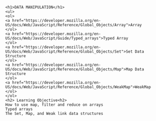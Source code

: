 
    <h1>DATA MANIPULATION</h1>
    <ul>
    <ol>
    <a href="https://developer.mozilla.org/en-US/docs/Web/JavaScript/Reference/Global_Objects/Array">Array
    </ol>
    <a href="https://developer.mozilla.org/en-US/docs/Web/JavaScript/Guide/Typed_arrays">Typed Array
    </ol>
    <a href="https://developer.mozilla.org/en-US/docs/Web/JavaScript/Reference/Global_Objects/Set">Set Data Structure
    </ol>
    <a href="https://developer.mozilla.org/en-US/docs/Web/JavaScript/Reference/Global_Objects/Map">Map Data Structure
    </ol>
    <a href="https://developer.mozilla.org/en-US/docs/Web/JavaScript/Reference/Global_Objects/WeakMap">WeakMap
    </ol>
    </ol>
    <h2> Learning Objective<h2>
    How to use map, filter and reduce on arrays
    Typed arrays
    The Set, Map, and Weak link data structures
